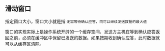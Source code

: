 ## 滑动窗口

指定窗口大小，窗口大小就是指 `无需等待确认应答，而可以继续发送数据的最大值`



窗口的实现实际上是操作系统开辟的一个缓存空间，发送方主机在等到确认应答返回之前，必须在缓冲区中保留已发送的数据。如果按期收到确认应答，此时数据就可以从缓存区清除。







